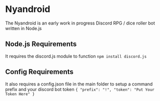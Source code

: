 # Nyandroid
The Nyandroid is an early work in progress Discord RPG / dice roller bot written in Node.js

## Node.js Requirements
It requires the discord.js module to function
`npm install discord.js`

## Config Requirements
It also requires a config.json file in the main folder to setup a command prefix and your discord bot token
`{ "prefix": "!", "token": "Put Your Token Here" }`
